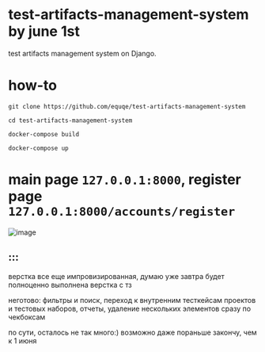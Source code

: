 # test-artifacts-management-system by june 1st
test artifacts management system on Django.

# how-to

```
git clone https://github.com/equqe/test-artifacts-management-system

cd test-artifacts-management-system

docker-compose build

docker-compose up
```

# main page `127.0.0.1:8000`, register page `127.0.0.1:8000/accounts/register`
![image](https://github.com/equqe/test-artifacts-management-system/assets/145790372/2f005ac1-85e2-4f61-86e8-a4e46970d753)

## :::
верстка все еще импровизированная, думаю уже завтра будет полноценно выполнена верстка с тз


неготово: фильтры и поиск, переход к внутренним тесткейсам проектов и тестовых наборов, отчеты, удаление нескольких элементов сразу по чекбоксам


по сути, осталось не так много:) возможно даже пораньше закончу, чем к 1 июня

